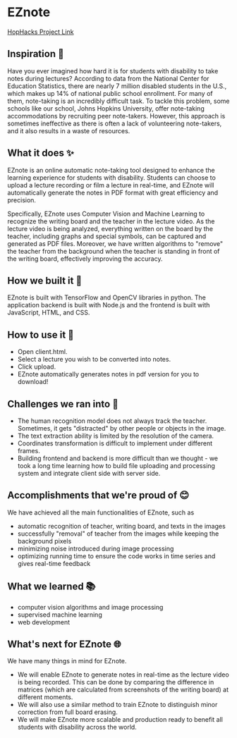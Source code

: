 # EZnote

[HopHacks Project Link](https://devpost.com/software/eznote)

## Inspiration 💭
Have you ever imagined how hard it is for students with disability to take notes during lectures? 
According to data from the National Center for Education Statistics, there are nearly 7 million disabled students in the U.S., which makes up 14% of national public school enrollment. For many of them, note-taking is an incredibly difficult task. To tackle this problem, some schools like our school, Johns Hopkins University, offer note-taking accommodations by recruiting peer note-takers. However, this approach is sometimes ineffective as there is often a lack of volunteering note-takers, and it also results in a waste of resources.

## What it does ✨
EZnote is an online automatic note-taking tool designed to enhance the learning experience for students with disability. Students can choose to upload a lecture recording or film a lecture in real-time, and EZnote will automatically generate the notes in PDF format with great efficiency and precision. 

Specifically, EZnote uses Computer Vision and Machine Learning to recognize the writing board and the teacher in the lecture video. As the lecture video is being analyzed, everything written on the board by the teacher, including graphs and special symbols, can be captured and generated as PDF files. Moreover, we have written algorithms to "remove" the teacher from the background when the teacher is standing in front of the writing board, effectively improving the accuracy.

## How we built it 🧰
EZnote is built with TensorFlow and OpenCV libraries in python. The application backend is built with Node.js and the frontend is built with JavaScript, HTML, and CSS.

## How to use it 🤔
* Open client.html.
* Select a lecture you wish to be converted into notes.
* Click upload.
* EZnote automatically generates notes in pdf version for you to download!

## Challenges we ran into 💪
* The human recognition model does not always track the teacher. Sometimes, it gets "distracted" by other people or objects in the image.
* The text extraction ability is limited by the resolution of the camera.
* Coordinates transformation is difficult to implement under different frames.
* Building frontend and backend is more difficult than we thought - we took a long time learning how to build file uploading and processing system and integrate client side with server side.

## Accomplishments that we're proud of 😊
We have achieved all the main functionalities of EZnote, such as
* automatic recognition of teacher, writing board, and texts in the images
* successfully "removal" of teacher from the images while keeping the background pixels
* minimizing noise introduced during image processing
* optimizing running time to ensure the code works in time series and gives real-time feedback

## What we learned 📚
* computer vision algorithms and image processing
* supervised machine learning
* web development

## What's next for EZnote 🌐
We have many things in mind for EZnote. 
* We will enable EZnote to generate notes in real-time as the lecture video is being recorded. This can be done by comparing the difference in matrices (which are calculated from screenshots of the writing board) at different moments. 
* We will also use a similar method to train EZnote to distinguish minor correction from full board erasing. 
* We will make EZnote more scalable and production ready to benefit all students with disability across the world.
